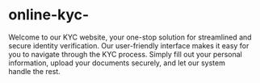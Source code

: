 # online-kyc-
Welcome to our KYC website, your one-stop solution for streamlined and secure identity verification.
Our user-friendly interface makes it easy for you to navigate through the KYC process. Simply fill out your personal information, upload your documents securely, and let our system handle the rest.
